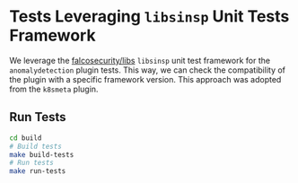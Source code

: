 # Tests Leveraging `libsinsp` Unit Tests Framework

We leverage the [falcosecurity/libs](https://github.com/falcosecurity/libs) `libsinsp` unit test framework for the `anomalydetection` plugin tests. This way, we can check the compatibility of the plugin with a specific framework version. This approach was adopted from the `k8smeta` plugin.

## Run Tests

```bash
cd build
# Build tests
make build-tests
# Run tests
make run-tests
```